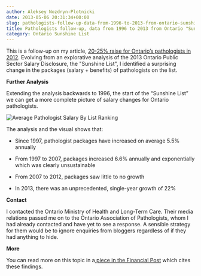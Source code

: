 ```yaml
---
author: Aleksey Nozdryn-Plotnicki
date: 2013-05-06 20:31:34+00:00
slug: pathologists-follow-up-data-from-1996-to-2013-from-ontario-sunshine-list
title: Pathologists follow-up, data from 1996 to 2013 from Ontario "Sunshine List"
category: Ontario Sunshine List
---
```


This is a follow-up on my article, [20-25% raise for Ontario’s pathologists in 2012](../../../../2013/04/19/20-25-raise-for-ontarios-pathologists-in-201-shows-sunshine-list/). Evolving from an explorative analysis of the 2013 Ontario Public Sector Salary Disclosure, the "Sunshine List", I identified a surprising change in the packages (salary + benefits) of pathologists on the list.

**Further Analysis**

Extending the analysis backwards to 1996, the start of the “Sunshine List” we can get a more complete picture of salary changes for Ontario pathologists.

![Average Pathologist Salary By List Ranking]({filename}/images/pathologistsovertime.png)

The analysis and the visual shows that:
	
  * Since 1997, pathologist packages have increased on average 5.5% annually
	
  * From 1997 to 2007, packages increased 6.6% annually and exponentially which was clearly unsustainable
	
  * From 2007 to 2012, packages saw little to no growth
	
  * In 2013, there was an unprecedented, single-year growth of 22%

**Contact**

I contacted the Ontario Ministry of Health and Long-Term Care. Their media relations passed me on to the Ontario Association of Pathologists, whom I had already contacted and have yet to see a response. A sensible strategy for them would be to ignore enquiries from bloggers regardless of if they had anything to hide.

**More**

You can read more on this topic in a[ piece in the Financial Post](http://opinion.financialpost.com/2013/07/08/terence-corcoran-the-sunshine-race-to-the-top/) which cites these findings.
